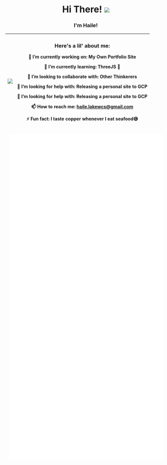 




   
   <h1 align="center">Hi There! <img src="https://raw.githubusercontent.com/MartinHeinz/MartinHeinz/master/wave.gif" width="30px"></h1>
   <h3 align="center">I'm Haile! </h2>

   <img src="https://media.giphy.com/media/1kkxWqT5nvLXupUTwK/giphy.gif"> | <div> <h3>Here's a lil' about me:</h2>         <p align="center"> 🔭 I’m currently working on: My Own Portfolio Site</p> <p align="center"> 🌱 I’m currently learning: ThreeJS 💎</p> <p align="center"> 👯 I’m looking to collaborate with: Other Thinkerers</p> <p align="center"> 🤔 I’m looking for help with: Releasing a personal site to GCP</p> <p align="center"> 🤔 I’m looking for help with: Releasing a personal site to GCP</p> <p align="center"> 📫 How to reach me: haile.lakewcs@gmail.com</p> <p align="center"> ⚡ Fun fact: I taste copper whenever I eat seafood😅</p> <div>
   :-------------------------:|:-------------------------:

<p align="center">
   <img src="/github-metrics.svg"> 
</p>







